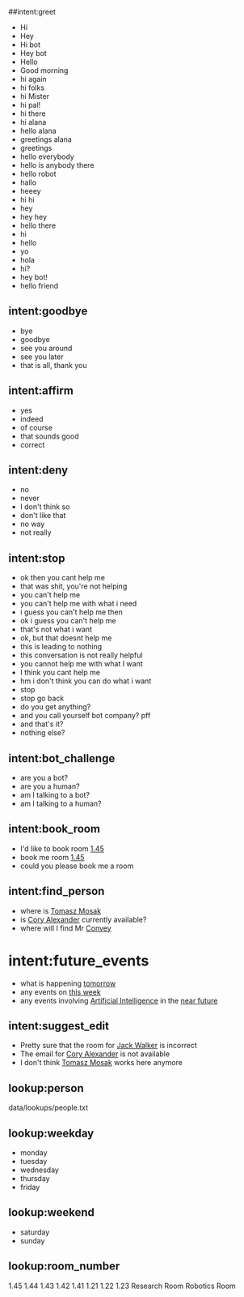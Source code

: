 [comment]: # (Definitly need to expand on the basic intents)

##intent:greet
- Hi
- Hey
- Hi bot
- Hey bot
- Hello
- Good morning
- hi again
- hi folks
- hi Mister
- hi pal!
- hi there
- hi alana
- hello alana
- greetings alana
- greetings
- hello everybody
- hello is anybody there
- hello robot
- hallo
- heeey
- hi hi
- hey
- hey hey
- hello there
- hi
- hello
- yo
- hola
- hi?
- hey bot!
- hello friend

## intent:goodbye
- bye
- goodbye
- see you around
- see you later
- that is all, thank you

## intent:affirm
- yes
- indeed
- of course
- that sounds good
- correct

## intent:deny
- no
- never
- I don't think so
- don't like that
- no way
- not really

## intent:stop
- ok then you cant help me
- that was shit, you're not helping
- you can't help me
- you can't help me with what i need
- i guess you can't help me then
- ok i guess you can't help me
- that's not what i want
- ok, but that doesnt help me
- this is leading to nothing
- this conversation is not really helpful
- you cannot help me with what I want
- I think you cant help me
- hm i don't think you can do what i want
- stop
- stop go back
- do you get anything?
- and you call yourself bot company? pff
- and that's it?
- nothing else?

## intent:bot_challenge
- are you a bot?
- are you a human?
- am I talking to a bot?
- am I talking to a human?

## intent:book_room
- I'd like to book room [1.45](room_number)
- book me room [1.45](room_number)
- could you please book me a room

## intent:find_person
- where is [Tomasz Mosak](person)
- is [Cory Alexander](person) currently available?
- where will I find Mr [Convey](person)

# intent:future_events
- what is happening [tomorrow](date)
- any events on [this week](time_period)
- any events involving [Artificial Intelligence](subject) in the [near future](time_period)

[comment]: # (Need to finish custom python actions)

## intent:suggest_edit
- Pretty sure that the room for [Jack Walker](person) is incorrect
- The email for [Cory Alexander](person) is not available
- I don't think [Tomasz Mosak](person) works here anymore

## lookup:person
data/lookups/people.txt

## lookup:weekday
- monday
- tuesday
- wednesday
- thursday
- friday

## lookup:weekend
- saturday
- sunday

## lookup:room_number
1.45
1.44
1.43
1.42
1.41
1.21
1.22
1.23
Research Room
Robotics Room
